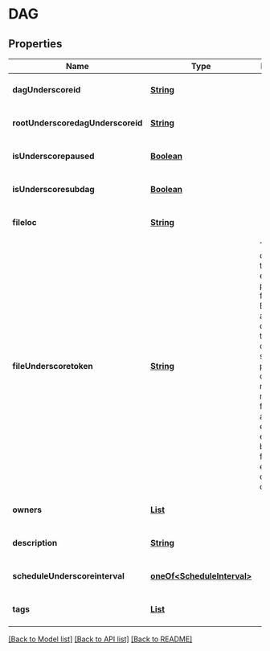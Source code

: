 # DAG
## Properties

Name | Type | Description | Notes
------------ | ------------- | ------------- | -------------
**dagUnderscoreid** | [**String**](string.md) |  | [optional] [default to null]
**rootUnderscoredagUnderscoreid** | [**String**](string.md) |  | [optional] [default to null]
**isUnderscorepaused** | [**Boolean**](boolean.md) |  | [optional] [default to null]
**isUnderscoresubdag** | [**Boolean**](boolean.md) |  | [optional] [default to null]
**fileloc** | [**String**](string.md) |  | [optional] [default to null]
**fileUnderscoretoken** | [**String**](string.md) | The key containing the encrypted path to the file. Encryption and decryption take place only on the server. This prevents the client from reading an non-DAG file. This also ensures API extensibility, because the format of encrypted data may change.  | [optional] [default to null]
**owners** | [**List**](string.md) |  | [optional] [default to null]
**description** | [**String**](string.md) |  | [optional] [default to null]
**scheduleUnderscoreinterval** | [**oneOf&lt;ScheduleInterval&gt;**](oneOf&lt;ScheduleInterval&gt;.md) |  | [optional] [default to null]
**tags** | [**List**](Tag.md) |  | [optional] [default to null]

[[Back to Model list]](../README.md#documentation-for-models) [[Back to API list]](../README.md#documentation-for-api-endpoints) [[Back to README]](../README.md)

